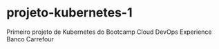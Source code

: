 # projeto-kubernetes-1
Primeiro projeto de Kubernetes do Bootcamp Cloud DevOps Experience Banco Carrefour
